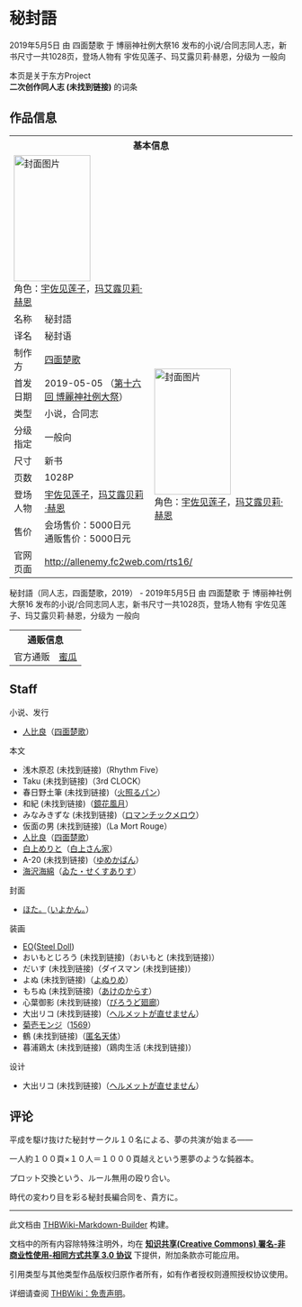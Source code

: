 # 秘封語

<!-- source html: G:\repos\THBWiki-Markdown-Builder\THBWikiMarkdown\Temp\main\1\1f\ns0%3A%E7%A7%98%E5%B0%81%E8%AA%9E.html -->

2019年5月5日 由 四面楚歌 于 博丽神社例大祭16 发布的小说/合同志同人志，新书尺寸一共1028页，登场人物有 宇佐见莲子、玛艾露贝莉·赫恩，分级为 一般向

本页是关于东方Project  
 **二次创作同人志 (未找到链接)** 的词条
## 作品信息

<table><tbody><tr><th colspan="3">基本信息</th></tr><tr><td class="cover-artwork-mobile" colspan="2"><a href="./文件-秘封語封面.jpg.md" class="image" title="封面图片"><img alt="封面图片" src="https://upload.thwiki.cc/thumb/c/cb/%E7%A7%98%E5%B0%81%E8%AA%9E%E5%B0%81%E9%9D%A2.jpg/136px-%E7%A7%98%E5%B0%81%E8%AA%9E%E5%B0%81%E9%9D%A2.jpg" decoding="async" loading="lazy" width="136" height="224" srcset="https://upload.thwiki.cc/thumb/c/cb/%E7%A7%98%E5%B0%81%E8%AA%9E%E5%B0%81%E9%9D%A2.jpg/204px-%E7%A7%98%E5%B0%81%E8%AA%9E%E5%B0%81%E9%9D%A2.jpg 1.5x, https://upload.thwiki.cc/thumb/c/cb/%E7%A7%98%E5%B0%81%E8%AA%9E%E5%B0%81%E9%9D%A2.jpg/273px-%E7%A7%98%E5%B0%81%E8%AA%9E%E5%B0%81%E9%9D%A2.jpg 2x" data-file-width="1051" data-file-height="1726"></a><div class="cover-char">角色：<a href="./宇佐见莲子.md" title="宇佐见莲子">宇佐见莲子</a>，<a href="./玛艾露贝莉·赫恩.md" title="玛艾露贝莉·赫恩">玛艾露贝莉·赫恩</a></div></td>
</tr><tr><td class="label">名称</td><td colspan="2"> 秘封語 </td></tr><tr><td class="label">译名</td><td colspan="2"> 秘封语 </td></tr><tr><td class="label">制作方</td><td><a href="./四面楚歌.md" title="四面楚歌">四面楚歌</a></td><td class="cover-artwork" rowspan="8" style="min-width:224px;"><a href="./文件-秘封語封面.jpg.md" class="image" title="封面图片"><img alt="封面图片" src="https://upload.thwiki.cc/thumb/c/cb/%E7%A7%98%E5%B0%81%E8%AA%9E%E5%B0%81%E9%9D%A2.jpg/136px-%E7%A7%98%E5%B0%81%E8%AA%9E%E5%B0%81%E9%9D%A2.jpg" decoding="async" loading="lazy" width="136" height="224" srcset="https://upload.thwiki.cc/thumb/c/cb/%E7%A7%98%E5%B0%81%E8%AA%9E%E5%B0%81%E9%9D%A2.jpg/204px-%E7%A7%98%E5%B0%81%E8%AA%9E%E5%B0%81%E9%9D%A2.jpg 1.5x, https://upload.thwiki.cc/thumb/c/cb/%E7%A7%98%E5%B0%81%E8%AA%9E%E5%B0%81%E9%9D%A2.jpg/273px-%E7%A7%98%E5%B0%81%E8%AA%9E%E5%B0%81%E9%9D%A2.jpg 2x" data-file-width="1051" data-file-height="1726"></a><div class="cover-char">角色：<a href="./宇佐见莲子.md" title="宇佐见莲子">宇佐见莲子</a>，<a href="./玛艾露贝莉·赫恩.md" title="玛艾露贝莉·赫恩">玛艾露贝莉·赫恩</a></div></td>
</tr><tr><td class="label">首发日期</td><td>2019-05-05&#160;（<a href="/展会作品列表?e=%E5%8D%9A%E4%B8%BD%E7%A5%9E%E7%A4%BE%E4%BE%8B%E5%A4%A7%E7%A5%AD%2316">第十六回 博麗神社例大祭</a>）</td></tr><tr><td class="label">类型</td><td>小说，合同志</td></tr><tr><td class="label">分级指定</td><td>一般向</td></tr><tr><td class="label">尺寸</td><td>新书</td></tr><tr><td class="label">页数</td><td>1028P</td></tr><tr><td class="label">登场人物</td><td><a href="./宇佐见莲子.md" title="宇佐见莲子">宇佐见莲子</a>，<a href="./玛艾露贝莉·赫恩.md" title="玛艾露贝莉·赫恩">玛艾露贝莉·赫恩</a></td></tr><tr><td class="label">售价</td><td>会场售价：5000日元<br>通贩售价：5000日元</td></tr>
<tr><td class="label">官网页面</td><td colspan="2"><a rel="nofollow" class="external free" href="http://allenemy.fc2web.com/rts16/">http://allenemy.fc2web.com/rts16/</a></td></tr></tbody></table>

秘封語（同人志，四面楚歌，2019） - 2019年5月5日 由 四面楚歌 于 博丽神社例大祭16 发布的小说/合同志同人志，新书尺寸一共1028页，登场人物有 宇佐见莲子、玛艾露贝莉·赫恩，分级为 一般向

<table><tbody><tr><th colspan="3">通贩信息</th></tr><tr><td class="label">官方通贩</td><td colspan="2"><a rel="nofollow" class="external text" href="https://www.melonbooks.co.jp/detail/detail.php?product_id=496205">蜜瓜</a></td></tr></tbody></table>


## Staff
小说、发行

- [人比良](./人比良.md)（[四面楚歌](./四面楚歌.md)）

本文

- 浅木原忍 (未找到链接)（Rhythm Five）
- Taku (未找到链接)（3rd CLOCK）
- 春日野土筆 (未找到链接)（[火照るパン](./火照るパン.md)）
- 和紀 (未找到链接)（[鏡花風月](./鏡花風月.md)）
- みなみきずな (未找到链接)（[ロマンチックメロウ](./ロマンチックメロウ.md)）
- 仮面の男 (未找到链接)（La Mort Rouge）
- [人比良](./人比良.md)（[四面楚歌](./四面楚歌.md)）
- [白上めりと](./白上めりと.md)（[白上さん家](./白上さん家.md)）
- A-20 (未找到链接)（[ゆめかばん](./ゆめかばん.md)）
- [海沢海綿](./海沢海綿.md)（[ゐた・せくすありす](./ゐた・せくすありす.md)）

封面

- [ほた。](./ほた。.md)（[いよかん。](./いよかん。.md)）

装画

- [EO](./EO.md)([Steel Doll](./Steel_Doll.md))
- おいもとじろう (未找到链接)（おいもと (未找到链接)）
- だいす (未找到链接)（ダイスマン (未找到链接)）
- よぬ (未找到链接)（[よぬりめ](./よぬりめ.md)）
- もちぬ (未找到链接)（[あけのからす](./あけのからす.md)）
- 心葉御影 (未找到链接)（[びろうど廻廊](./びろうど廻廊.md)）
- 大出リコ (未找到链接)（[ヘルメットが直せません](./ヘルメットが直せません.md)）
- [菊壱モンジ](./菊壱モンジ.md)（[1569](./1569.md)）
- 鶴 (未找到链接)（[匿名天体](./匿名天体.md)）
- 暮浦鶏太 (未找到链接)（鶏肉生活 (未找到链接)）

设计

- 大出リコ (未找到链接)（[ヘルメットが直せません](./ヘルメットが直せません.md)）

## 评论

  
平成を駆け抜けた秘封サークル１０名による、夢の共演が始まる――  

一人約１００頁×１０人＝１０００頁越えという悪夢のような鈍器本。  

プロット交換という、ルール無用の殴り合い。  

時代の変わり目を彩る秘封長編合同を、貴方に。
  







---

此文档由 [THBWiki-Markdown-Builder](https://github.com/Delsin-Yu/THBWiki-Markdown-Builder) 构建。

文档中的所有内容除特殊注明外，均在 [**知识共享(Creative Commons) 署名-非商业性使用-相同方式共享 3.0 协议**](https://creativecommons.org/licenses/by-sa/3.0/deed.zh-hans) 下提供，附加条款亦可能应用。

引用类型与其他类型作品版权归原作者所有，如有作者授权则遵照授权协议使用。

详细请查阅 [THBWiki：免责声明](https://thbwiki.cc/THBWiki:%E5%85%8D%E8%B4%A3%E5%A3%B0%E6%98%8E)。

